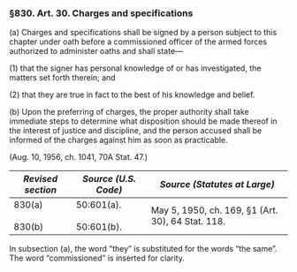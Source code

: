 ### §830. Art. 30. Charges and specifications ###

(a) Charges and specifications shall be signed by a person subject to this chapter under oath before a commissioned officer of the armed forces authorized to administer oaths and shall state—

(1) that the signer has personal knowledge of or has investigated, the matters set forth therein; and

(2) that they are true in fact to the best of his knowledge and belief.

(b) Upon the preferring of charges, the proper authority shall take immediate steps to determine what disposition should be made thereof in the interest of justice and discipline, and the person accused shall be informed of the charges against him as soon as practicable.

(Aug. 10, 1956, ch. 1041, 70A Stat. 47.)

|  *Revised section*   |     *Source (U.S. Code)*     |          *Source (Statutes at Large)*           |
|----------------------|------------------------------|-------------------------------------------------|
|830(a)<br/><br/>830(b)|50:601(a).<br/><br/>50:601(b).|May 5, 1950, ch. 169, §1 (Art. 30), 64 Stat. 118.|

In subsection (a), the word “they” is substituted for the words “the same”. The word “commissioned” is inserted for clarity.